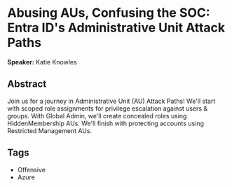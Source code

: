 # Abusing AUs, Confusing the SOC: Entra ID's Administrative Unit Attack Paths

**Speaker:** Katie Knowles

## Abstract

Join us for a journey in Administrative Unit (AU) Attack Paths! We'll start with scoped role assignments for privilege escalation against users & groups. With Global Admin, we'll create concealed roles using HiddenMembership AUs. We'll finish with protecting accounts using Restricted Management AUs.

## Tags

- Offensive
- Azure
